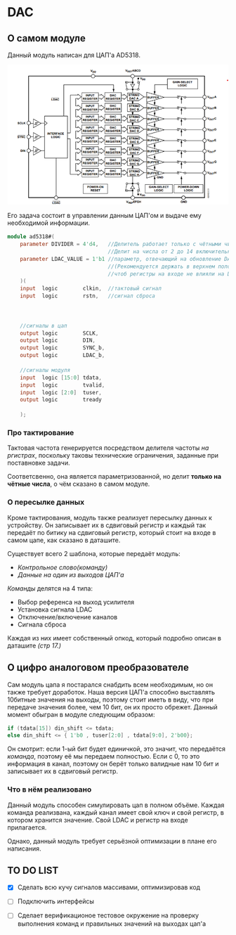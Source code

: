 # DAC

## О самом модуле

Данный модуль написан для ЦАП'а AD5318.

![dac_ad5318](https://github.com/0TulipRose0/DAC/blob/main/Pics%20and%20datasheat/DAC%20ad53xx.png)

Его задача состоит в управлении данным ЦАП'ом и выдаче ему необходимой информации.

```verilog
module ad5318#(
    parameter DIVIDER = 4'd4,   //Делитель работает только с чётными числами!!
                                //Делит на числа от 2 до 14 включительно
    parameter LDAC_VALUE = 1'b1 //параметр, отвечающий на обновление DAC регистров
                                //(Рекомендуется держать в верхнем положении,
                                //чтоб регистры на входе не влияли на DAC регистры при запуске
    )(
    input  logic        clkin,  //тактовый сигнал
    input  logic        rstn,   //сигнал сброса
    
    
    
    //сигналы в цап
    output logic        SCLK,
    output logic        DIN,
    output logic        SYNC_b,
    output logic        LDAC_b,
    
    //сигналы модуля
    input  logic [15:0] tdata,
    input  logic        tvalid,
    input  logic [2:0]  tuser,
    output logic        tready
    
    );
```
### Про тактирование

Тактовая частота генерируется посредством делителя частоты *на ргистрах*, поскольку таковы технические ограничения, заданные при поставновке задачи.

Соответсвенно, она является параметризованной, но делит **только на чётные числа**, о чём сказано в самом модуле.
### О пересылке данных

Кроме тактирования, модуль также реализует пересылку данных к устройству.
Он записывает их в сдвиговый регистр и каждый так передаёт по битику на сдвиговый регистр, который стоит на входе в самом цапе, как сказано в даташите.

Существует всего 2 шаблона, которые передаёт модуль:
+ *Контрольное слово(команду)*
+ *Данные на один из выходов ЦАП'а*

*Команды* делятся на 4 типа:
+ Выбор референса на выход усилителя
+ Установка сигнала LDAC
+ Отключение/включение каналов
+ Сигнала сброса 

Каждая из них имеет собственный опкод, который подробно описан в даташите *(стр 17.)*

## О цифро аналоговом преобразователе

Сам модуль цапа я постарался снабдить всем необходимым, но он также требует доработок.
Наша версия ЦАП'а способно выставлять 10битные значения на выходы, поэтому стоит иметь в виду, что при передаче значения более, чем 10 бит, он их просто обрежет.
Данный момент обыгран в модуле следующим образом:
```verilog
if (tdata[15]) din_shift <= tdata;
else din_shift <= { 1'b0 , tuser[2:0] , tdata[9:0], 2'b00};
```

Он смотрит: если 1-ый бит будет единичкой, это значит, что передаётся *команда*, поэтому её мы передаем полностью. Если с 0, то это информация в канал, поэтому он берёт только валидные нам 10 бит и записывает их в сдвиговый регистр.

### Что в нём реализовано

Данный модуль способен симулировать цап в полном объёме.
Каждая команда реализвана, каждый канал имеет свой ключ и свой регистр, в котором хранится значение. Свой LDAC и регистр на входе прилагается.

Однако, данный модуль требует серьёзной оптимизации в плане его написания.

## TO DO LIST

- [X] Сделать всю кучу сигналов массивами, оптимизировав код
- [ ] Подключить интерфейсы
- [ ] Сделает верификационое тестовое окружение на проверку выполнения команд и правильных значений на выходах цап'а

